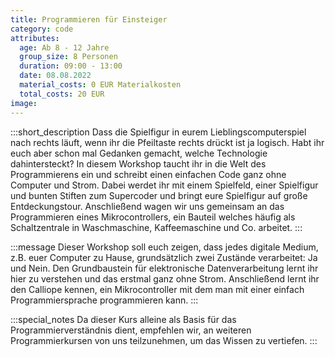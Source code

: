 ```yaml
---
title: Programmieren für Einsteiger
category: code
attributes:
  age: Ab 8 - 12 Jahre
  group_size: 8 Personen
  duration: 09:00 - 13:00
  date: 08.08.2022
  material_costs: 0 EUR Materialkosten
  total_costs: 20 EUR
image:
---
```

:::short_description
Dass die Spielfigur in eurem Lieblingscomputerspiel nach rechts läuft, wenn ihr die Pfeiltaste rechts drückt ist ja logisch. Habt ihr euch aber schon mal Gedanken gemacht, welche Technologie dahintersteckt? In diesem Workshop taucht ihr in die Welt des Programmierens ein und schreibt einen einfachen Code ganz ohne Computer und Strom. Dabei werdet ihr mit einem Spielfeld, einer Spielfigur und bunten Stiften zum Supercoder und bringt eure Spielfigur auf große Entdeckungstour. Anschließend wagen wir uns gemeinsam an das Programmieren eines Mikrocontrollers, ein Bauteil welches häufig als Schaltzentrale in Waschmaschine, Kaffeemaschine und Co. arbeitet.
:::

:::message
Dieser Workshop soll euch zeigen, dass jedes digitale Medium, z.B. euer Computer zu Hause, grundsätzlich zwei Zustände verarbeitet: Ja und Nein. Den Grundbaustein für elektronische Datenverarbeitung lernt ihr hier zu verstehen und das erstmal ganz ohne Strom. Anschließend lernt ihr den Calliope kennen, ein Mikrocontroller mit dem man mit einer einfach Programmiersprache programmieren kann.
:::

:::special_notes
Da dieser Kurs alleine als Basis für das Programmierverständnis dient, empfehlen wir, an weiteren Programmierkursen von uns teilzunehmen, um das Wissen zu vertiefen.
:::
